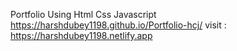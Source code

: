 Portfolio Using Html Css Javascript 
https://harshdubey1198.github.io/Portfolio-hcj/
visit : https://harshdubey1198.netlify.app

